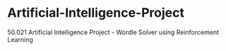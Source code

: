 # Artificial-Intelligence-Project
50.021 Artificial Intelligence Project - Wordle Solver using Reinforcement Learning
